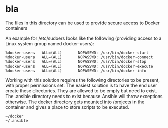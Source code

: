 # bla
The files in this directory can be used to provide secure access to Docker containers

An example for /etc/sudoers looks like the following (providing access to a Linux system group named docker-users):
~~~
%docker-users   ALL=(ALL)       NOPASSWD: /usr/bin/docker-start
%docker-users   ALL=(ALL)       NOPASSWD: /usr/bin/docker-connect
%docker-users   ALL=(ALL)       NOPASSWD: /usr/bin/docker-stop
%docker-users   ALL=(ALL)       NOPASSWD: /usr/bin/docker-execute
%docker-users   ALL=(ALL)       NOPASSWD: /usr/bin/docker-info
~~~

Working with this solution requires the following directories to be present, with proper permissions set.
The easiest solution is to have the end user create these directories. They are allowed to be empty but need to exist.
The .ansible directory needs to exist because Ansible will throw exceptions otherwise.
The docker directory gets mounted into /projects in the container and gives a place to store scripts to be executed.
~~~
~/docker
~/.ansible
~~~
